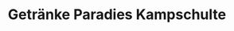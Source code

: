 ---
title: "Getränke Paradies Kampschulte"
url: /unna/getraenke-paradies-kampschulte/
shop: Getränke
---